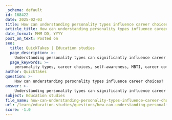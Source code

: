 ```yaml
---
_schema: default
id: 168422
date: 2025-02-03
title: How can understanding personality types influence career choices?
article_title: How can understanding personality types influence career choices?
date_format: MMM DD, YYYY
post_on_text: Posted on
seo:
  title: QuickTakes | Education studies
  page_description: >-
    Understanding personality types can significantly influence career choices by enhancing self-awareness, determining career compatibility, identifying preferred work environments, guiding career development, and promoting long-term job satisfaction.
  page_keywords: >-
    personality types, career choices, self-awareness, MBTI, career compatibility, work environment, career development, job satisfaction, emotional stability, burnout
author: QuickTakes
question: >-
    How can understanding personality types influence career choices?
answer: >-
    Understanding personality types can significantly influence career choices in several ways:\n\n1. **Self-Awareness**: By identifying their personality traits through assessments like the Myers-Briggs Type Indicator (MBTI), individuals gain insights into their strengths, weaknesses, and preferences. This self-awareness is crucial for making informed career decisions that align with their natural inclinations. For example, someone who identifies as an Introvert (I) may prefer roles that allow for independent work rather than constant social interaction.\n\n2. **Career Compatibility**: Different personality types are often better suited for specific career paths. For instance, extroverted individuals may thrive in roles that require teamwork and communication, such as sales or teaching, while introverted individuals might excel in analytical or creative positions that allow for deeper focus, such as research or writing. Understanding these compatibilities can help individuals choose careers that are more likely to lead to job satisfaction and success.\n\n3. **Work Environment Preferences**: Personality types can also dictate the type of work environment in which an individual will flourish. For example, those with a preference for structure and organization (often associated with the Judging (J) trait in the MBTI) may prefer traditional corporate settings, while those who are more flexible and spontaneous (associated with the Perceiving (P) trait) might thrive in dynamic, fast-paced environments.\n\n4. **Career Development**: Knowledge of one’s personality type can guide individuals in their career development by highlighting areas for growth. For instance, an individual who scores high in emotional stability may be well-suited for high-pressure roles, while someone with lower emotional stability might benefit from developing coping strategies for stress management in their career.\n\n5. **Long-Term Satisfaction**: Ultimately, aligning career choices with personality traits can lead to greater long-term job satisfaction. When individuals work in roles that resonate with their personality, they are more likely to feel fulfilled and engaged, reducing the likelihood of burnout and career dissatisfaction.\n\nIn summary, understanding personality types through self-assessment questionnaires can provide valuable insights that guide individuals in making career choices that align with their inherent traits, leading to more fulfilling and successful professional lives.
subject: Education studies
file_name: how-can-understanding-personality-types-influence-career-choices.md
url: /learn/education-studies/questions/how-can-understanding-personality-types-influence-career-choices
score: -1.0
---
```


&nbsp;